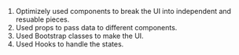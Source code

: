 1. Optimizely used components to break the UI into independent and resuable pieces.
2. Used props to pass data to different components.
3. Used Bootstrap classes to make the UI.
4. Used Hooks to handle the states.

